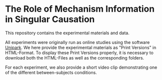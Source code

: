 # The Role of Mechanism Information in Singular Causation
 
This repository contains the experimental materials and data. 

All experiments were originally run as online studies using the software [Unipark](https://www.unipark.com/). We here provide the experimental materials as "Print Versions" in HTML-Format. To display these Print Versions properly, it is necessary to download both the HTML-Files as well as the corresponding folders. 

For each experiment, we also provide a short video clip demonstrating one of the different between-subjects conditions.